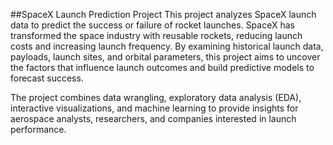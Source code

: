 ##SpaceX Launch Prediction Project
This project analyzes SpaceX launch data to predict the success or failure of rocket launches. SpaceX has transformed the space industry with reusable rockets, reducing launch costs and increasing launch frequency. By examining historical launch data, payloads, launch sites, and orbital parameters, this project aims to uncover the factors that influence launch outcomes and build predictive models to forecast success.

The project combines data wrangling, exploratory data analysis (EDA), interactive visualizations, and machine learning to provide insights for aerospace analysts, researchers, and companies interested in launch performance.

